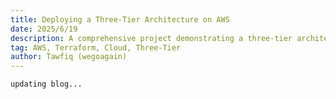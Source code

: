 ```yaml
---
title: Deploying a Three-Tier Architecture on AWS
date: 2025/6/19
description: A comprehensive project demonstrating a three-tier architecture using AWS services like EC2 instances, RDS, VPC. It includes a VPC setup, security groups, public/private subnets and availability zones for high availability. 
tag: AWS, Terraform, Cloud, Three-Tier
author: Tawfiq (wegoagain)
---
```


`updating blog...`